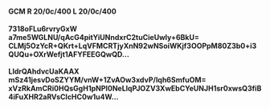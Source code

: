 #### GCM R 20/0c/400 L 20/0c/400
**7318oFLu6rvryGxW**<br/>**a7me5WGLNU/qAcG4pitYiUNndxrC2tuCieUwIy+6BkU=**<br/>**CLMj5OzYcR+QKrt+LqVFMCRTjyXnN92wNSoiWKjf3OOPpM80Z3b0+i3QUQu+OXrWefjt1AFYFEEGQwQD...**<br/><br/>
**LldrQAhdvcUaKAAX**<br/>**mSz41jesvDoSZYYM/vnW+1ZvAOw3xdvP/Iqh6SmfuOM=**<br/>**xVzRkAmCRi0HQsGgH1pNPI0NeLlqPJOZV3XwEbCYeUNJH1sr0xwsQ3fiB4iFuXHR2aRVsClcHC0w1u4W...**